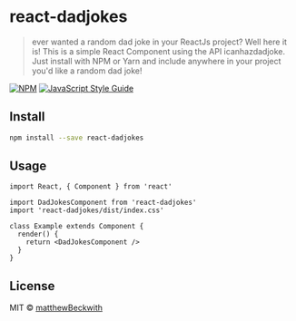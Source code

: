# react-dadjokes

> ever wanted a random dad joke in your ReactJs project? Well here it is! This is a simple React Component using the API icanhazdadjoke. Just install with NPM or Yarn and include anywhere in your project you'd like a random dad joke!

[![NPM](https://img.shields.io/npm/v/react-dadjokes.svg)](https://www.npmjs.com/package/react-dadjokes) [![JavaScript Style Guide](https://img.shields.io/badge/code_style-standard-brightgreen.svg)](https://standardjs.com)

## Install

```bash
npm install --save react-dadjokes
```

## Usage

```tsx
import React, { Component } from 'react'

import DadJokesComponent from 'react-dadjokes'
import 'react-dadjokes/dist/index.css'

class Example extends Component {
  render() {
    return <DadJokesComponent />
  }
}
```

## License

MIT © [matthewBeckwith](https://github.com/matthewBeckwith)
